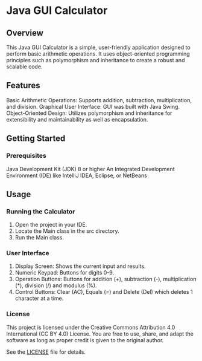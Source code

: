 # Java GUI Calculator
## Overview
This Java GUI Calculator is a simple, user-friendly application designed to perform basic arithmetic operations. It uses object-oriented programming principles such as polymorphism and inheritance to create a robust and scalable code.

## Features
Basic Arithmetic Operations: Supports addition, subtraction, multiplication, and division.
Graphical User Interface: GUI was built with Java Swing.
Object-Oriented Design: Utilizes polymorphism and inheritance for extensibility and maintainability as well as encapsulation.
## Getting Started
### Prerequisites
Java Development Kit (JDK) 8 or higher
An Integrated Development Environment (IDE) like IntelliJ IDEA, Eclipse, or NetBeans
## Usage
### Running the Calculator
1. Open the project in your IDE.
2. Locate the Main class in the src directory.
3. Run the Main class.
### User Interface
1. Display Screen: Shows the current input and results.
2. Numeric Keypad: Buttons for digits 0-9.
3. Operation Buttons: Buttons for addition (+), subtraction (-), multiplication (*), division (/) and modulus (%).
4. Control Buttons: Clear (AC), Equals (=) and Delete (Del) which deletes 1 character at a time.
### License
This project is licensed under the Creative Commons Attribution 4.0 International (CC BY 4.0) License. You are free to use, share, and adapt the software as long as proper credit is given to the original author.

See the [LICENSE](LICENSE) file for details.
